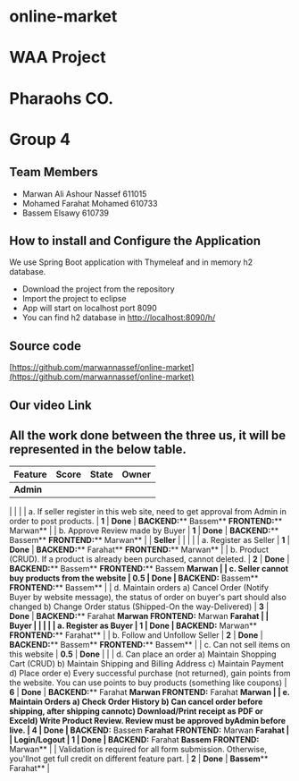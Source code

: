 # online-market
# WAA Project

# **Pharaohs CO.**

# **Group 4**

## **Team Members**

- Marwan Ali Ashour Nassef 611015
- Mohamed Farahat Mohamed 610733
- Bassem Elsawy 610739

## **How to install and Configure the Application**

We use Spring Boot application with Thymeleaf and in memory h2 database.

- Download the project from the repository
 - Import the project to eclipse
 - App will start on localhost port 8090
 - You can find h2 database in [http://localhost:8090/h/](http://localhost:8090/h/)

## **Source code**

[https://github.com/marwannassef/online-market](https://github.com/marwannassef/online-market)

## **Our video Link**

## **All the work done between the three us, it will be represented in the below table.**

| **Feature** | **Score** | **State** | **Owner** |
| --- | --- | --- | --- |
| **Admin** |
 |
 |
 |
| a. If seller register in this web site, need to get approval from
 Admin in order to post products. | **1** | **Done** | **BACKEND:**** Bassem**
**FRONTEND:**** Marwan** |
| b. Approve Review made by Buyer | **1** | **Done** | **BACKEND:**** Bassem**
**FRONTEND:**** Marwan** |
| **Seller** |
 |
 |
 |
| a. Register as Seller | **1** | **Done** | **BACKEND:**** Farahat**
**FRONTEND:**** Marwan** |
| b. Product (CRUD). If a product is already been purchased,
 cannot deleted. | **2** | **Done** | **BACKEND:**** Bassem**
**FRONTEND:**** Bassem ****Marwan** |
| c. Seller cannot buy products from the website | **0.5** | **Done** | **BACKEND:**** Bassem**
**FRONTEND:**** Bassem** |
| d. Maintain orders
 a) Cancel Order (Notify Buyer by website message), the
 status of order on buyer&#39;s part should also changed
 b) Change Order status (Shipped-On the way-Delivered) | **3** | **Done** | **BACKEND:**** Farahat ****Marwan**
**FRONTEND:**** Marwan ****Farahat** |
| **Buyer** |
 |
 |
 |
| a. Register as Buyer | **1** | **Done** | **BACKEND:**** Marwan**
**FRONTEND:**** Farahat** |
| b. Follow and Unfollow Seller | **2** | **Done** | **BACKEND:**** Bassem**
**FRONTEND:**** Bassem** |
| c. Can not sell items on this website | **0.5** | **Done** |
 |
| d. Can place an order
 a) Maintain Shopping Cart (CRUD)
 b) Maintain Shipping and Billing Address
 c) Maintain Payment
 d) Place order
 e) Every successful purchase (not returned), gain points
 from the website. You can use points to buy products
 (something like coupons) | **6** | **Done** | **BACKEND:**** Farahat ****Marwan**
**FRONTEND:**** Farahat ****Marwan** |
| e. Maintain Orders
 a) Check Order History
 b) Can cancel order before shipping, after shipping cannotc) Download/Print receipt as PDF or Exceld) Write Product Review. Review must be approved byAdmin before live. | **4** | **Done** | **BACKEND:**** Bassem ****Farahat**
**FRONTEND:**** Marwan ****Farahat**
 |
| Login/Logout | **1** | **Done** | **BACKEND:**** Farahat ****Bassem**
**FRONTEND:**** Marwan** |
| Validation is required for all form submission. Otherwise, you&#39;llnot get full credit on different feature part. | **2** | **Done** | **Bassem**** Farahat**
 |

